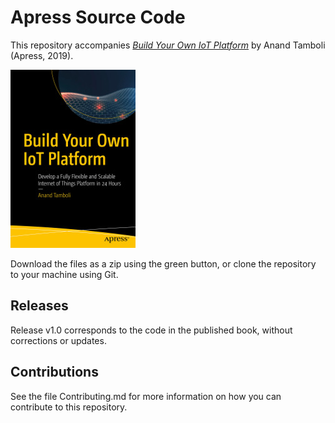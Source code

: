 # Apress Source Code

This repository accompanies [*Build Your Own IoT Platform*](https://www.apress.com/9781484244975) by Anand Tamboli (Apress, 2019).

[comment]: #cover
![Cover image](9781484244975.jpg)

Download the files as a zip using the green button, or clone the repository to your machine using Git.

## Releases

Release v1.0 corresponds to the code in the published book, without corrections or updates.

## Contributions

See the file Contributing.md for more information on how you can contribute to this repository.